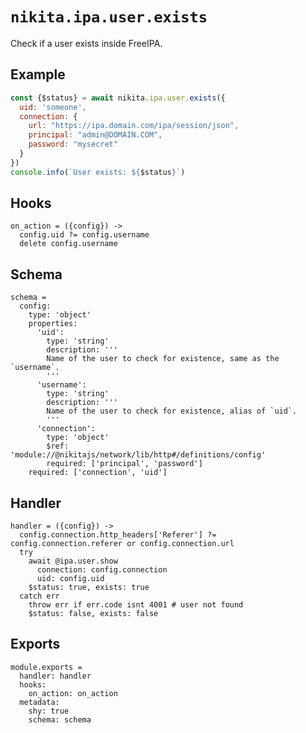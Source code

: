 
# `nikita.ipa.user.exists`

Check if a user exists inside FreeIPA.

## Example

```js
const {$status} = await nikita.ipa.user.exists({
  uid: 'someone',
  connection: {
    url: "https://ipa.domain.com/ipa/session/json",
    principal: "admin@DOMAIN.COM",
    password: "mysecret"
  }
})
console.info(`User exists: ${$status}`)
```

## Hooks

    on_action = ({config}) ->
      config.uid ?= config.username
      delete config.username

## Schema

    schema =
      config:
        type: 'object'
        properties:
          'uid':
            type: 'string'
            description: '''
            Name of the user to check for existence, same as the `username`.
            '''
          'username':
            type: 'string'
            description: '''
            Name of the user to check for existence, alias of `uid`.
            '''
          'connection':
            type: 'object'
            $ref: 'module://@nikitajs/network/lib/http#/definitions/config'
            required: ['principal', 'password']
        required: ['connection', 'uid']

## Handler

    handler = ({config}) ->
      config.connection.http_headers['Referer'] ?= config.connection.referer or config.connection.url
      try
        await @ipa.user.show
          connection: config.connection
          uid: config.uid
        $status: true, exists: true
      catch err
        throw err if err.code isnt 4001 # user not found
        $status: false, exists: false

## Exports

    module.exports =
      handler: handler
      hooks:
        on_action: on_action
      metadata:
        shy: true
        schema: schema
